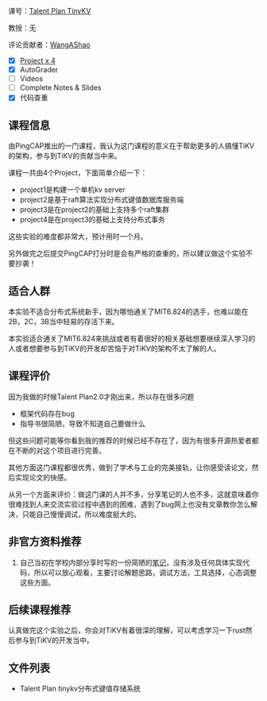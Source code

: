 课号：[Talent Plan TinyKV](https://university.pingcap.com/talent-plan/implement-a-mini-distributed-key-value-database/) 

教授：无

评论贡献者：[WangAShao](https://github.com/WangAShao)

- [x] [Project x 4](https://github.com/tidb-incubator/tinykv)
- [x] AutoGrader
- [ ] Videos
- [ ] Complete Notes & Slides
- [x] 代码查重

## 课程信息

由PingCAP推出的一门课程，我认为这门课程的意义在于帮助更多的人搞懂TiKV的架构，参与到TiKV的贡献当中来。

课程一共由4个Project，下面简单介绍一下：

- project1是构建一个单机kv server
- project2是基于raft算法实现分布式键值数据库服务端
- project3是在project2的基础上支持多个raft集群
- project4是在project3的基础上支持分布式事务

这些实验的难度都非常大，预计用时一个月。

另外做完之后提交PingCAP打分时是会有严格的查重的，所以建议做这个实验不要抄袭！

## 适合人群

本实验不适合分布式系统新手，因为哪怕通关了MIT6.824的选手，也难以能在2B，2C，3B当中轻易的存活下来。

本实验适合通关了MIT6.824来挑战或者有着很好的相关基础想要继续深入学习的人或者想要参与到TiKV的开发却苦恼于对TiKV的架构不太了解的人。

## 课程评价

因为我做的时候Talent Plan2.0才刚出来，所以存在很多问题

- 框架代码存在bug
- 指导书很简陋，导致不知道自己要做什么

但这些问题可能等你看到我的推荐的时候已经不存在了，因为有很多开源热爱者都在不断的对这个项目进行完善。

其他方面这门课程都很优秀，做到了学术与工业的完美接轨，让你感受读论文，然后实现论文的快感。

从另一个方面来评价：做这门课的人并不多，分享笔记的人也不多，这就意味着你很难找到人来交流实验过程中遇到的困难，遇到了bug网上也没有文章教你怎么解决，只能自己慢慢调试，所以难度挺大的。

## 非官方资料推荐

1. 自己当初在学校内部分享时写的一份简陋的[笔记](https://zhuanlan.zhihu.com/p/382432820)，没有涉及任何具体实现代码，所以可以放心观看，主要讨论解题思路，调试方法，工具选择，心态调整这些方面。

## 后续课程推荐

认真做完这个实验之后，你会对TiKV有着很深的理解，可以考虑学习一下rust然后参与到TiKV的开发当中。

## 文件列表

- Talent Plan tinykv分布式键值存储系统

